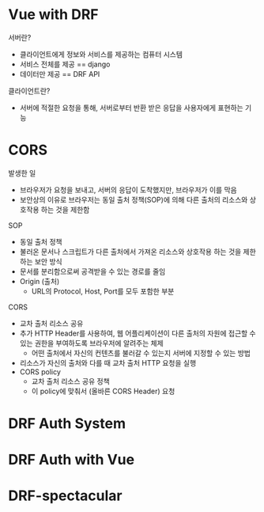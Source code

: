 # Vue with DRF

서버란?

- 클라이언트에게 정보와 서비스를 제공하는 컴퓨터 시스템
- 서비스 전체를 제공 == django
- 데이터만 제공 == DRF API

클라이언트란?

- 서버에 적절한 요청을 통해, 서버로부터 반환 받은 응답을 사용자에게 표현하는 기능



# CORS

발생한 일

- 브라우저가 요청을 보내고, 서버의 응답이 도착했지만, 브라우저가 이를 막음
- 보안상의 이유로 브라우저는 동일 출처 정책(SOP)에 의해 다른 출처의 리소스와 상호작용 하는 것을 제한함



SOP

- 동일 출처 정책
- 불러온 문서나 스크립트가 다른 출처에서 가져온 리소스와 상호작용 하는 것을 제한하는 보안 방식
- 문서를 분리함으로써 공격받을 수 있는 경로를 줄임
- Origin (출처)
  - URL의 Protocol, Host, Port를 모두 포함한 부분



CORS

- 교차 출처 리소스 공유
- 추가 HTTP Header를 사용하여, 웹 어플리케이션이 다른 출처의 자원에 접근할 수 있는 권한을 부여하도록 브라우저에 알려주는 체제
  - 어떤 출처에서 자신의 컨텐츠를 불러갈 수 있는지 서버에 지정할 수 있는 방법
- 리소스가 자신의 출처와 다를 때 교차 출처 HTTP 요청을 실행
- CORS policy
  - 교차 출처 리소스 공유 정책
  - 이 policy에 맞춰서 (올바른 CORS Header) 요청



# DRF Auth System



# DRF Auth with Vue



# DRF-spectacular
